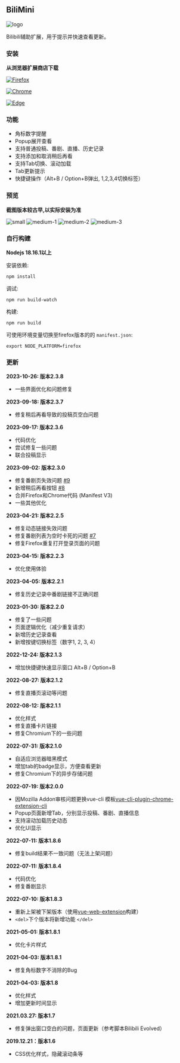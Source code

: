 ## BiliMini

![logo](preview/logo.png)

Bilibili辅助扩展，用于提示并快速查看更新。

### 安装

**从浏览器扩展商店下载**

[![Firefox](https://img.shields.io/amo/v/bilimini.svg?label=Mozilla%20Firefox)](https://addons.mozilla.org/zh-CN/firefox/addon/bilimini/)

[![Chrome](https://img.shields.io/chrome-web-store/v/fcibfbohheekhmgachjjghbhligddmcl)](https://chrome.google.com/webstore/detail/bilimini/fcibfbohheekhmgachjjghbhligddmcl?hl=zh-CN&authuser=0)

[![Edge](https://img.shields.io/badge/dynamic/json?label=Edge%20Addons&prefix=v&query=%24.version&url=https%3A%2F%2Fmicrosoftedge.microsoft.com%2FAddons%2Fgetproductdetailsbycrxid%2Fbpfhljkccknkkngaoklgcabllbpdfaie)](https://microsoftedge.microsoft.com/addons/detail/bilimini/bpfhljkccknkkngaoklgcabllbpdfaie)

### 功能

- 角标数字提醒
- Popup展开查看
- 支持普通投稿、番剧、直播、历史记录
- 支持添加和取消稍后再看
- 支持Tab切换、滚动加载
- Tab更新提示
- 快捷键操作（Alt+B / Option+B弹出, 1,2,3,4切换标签）

### 预览

**截图版本较古早,以实际安装为准**

![small](preview/small.png)
![medium-1](preview/medium-1.png)
![medium-2](preview/medium-2.png)
![medium-3](preview/medium-3.png)

### 自行构建

**Nodejs 18.16.1以上**

安装依赖:

    npm install

调试:

    npm run build-watch

构建:

    npm run build

可使用环境变量切换至firefox版本的的 `manifest.json`:

    export NODE_PLATFORM=firefox

### 更新

**2023-10-26: 版本2.3.8**

- 一些界面优化和问题修复

**2023-09-18: 版本2.3.7**

- 修复稍后再看导致的投稿页空白问题

**2023-09-17: 版本2.3.6**

- 代码优化
- 尝试修复一些问题
- 联合投稿显示

**2023-09-02: 版本2.3.0**

- 修复番剧页失效问题 [#9](https://github.com/Taosky/BiliMini/issues/9)
- 新增稍后再看按钮 [#8](https://github.com/Taosky/BiliMini/issues/8)
- 合并Firefox和Chrome代码 (Manifest V3)
- 一些其他优化

**2023-04-21: 版本2.2.5**

- 修复动态链接失效问题
- 修复番剧列表为空时卡死的问题 [#7](https://github.com/Taosky/BiliMini/issues/7)
- 修复Firefox重复打开登录页面的问题

**2023-04-15: 版本2.2.3**

- 优化使用体验

**2023-04-05: 版本2.2.1**

- 修复历史记录中番剧链接不正确问题

**2023-01-30: 版本2.2.0**

- 修复了一些问题
- 页面逻辑优化（减少重复请求）
- 新增历史记录查看
- 新增按键切换标签（数字1, 2, 3, 4）

**2022-12-24: 版本2.1.3**

- 增加快捷键快速显示窗口 Alt+B / Option+B

**2022-08-27: 版本2.1.2**

- 修复直播页滚动等问题

**2022-08-12: 版本2.1.1**

- 优化样式
- 修复直播卡片链接
- 修复Chromium下的一些问题

**2022-07-31: 版本2.1.0**

- 自适应浏览器暗黑模式
- 增加tab的badge显示，方便查看更新
- 修复Chromium下的异步存储问题

**2022-07-19: 版本2.0.0**

- 因Mozilla Addon审核问题更换vue-cli 模板[vue-cli-plugin-chrome-extension-cli](https://github.com/sanyu1225/vue-cli-plugin-chrome-extension-cli)
- Popup页面新增Tab，分别显示投稿、番剧、直播信息
- 支持滚动加载历史动态
- 优化UI显示

**2022-07-11: 版本1.8.6**

- 修复build结果不一致问题（无法上架问题）

**2022-07-11: 版本1.8.4**

- 代码优化
- 修复番剧显示

**2022-07-10: 版本1.8.3**

- 重新上架被下架版本（使用[vue-web-extension](https://github.com/Kocal/vue-web-extension)构建）
- `<del>`下个版本将新增功能 `</del>`

**2021-05-01: 版本1.8.1**

- 优化卡片样式

**2021-04-03: 版本1.8.1**

- 修复角标数字不消除的Bug

**2021-04-03: 版本1.8**

- 优化样式
- 增加更新时间显示

**2021.03.27: 版本1.7**

- 修复弹出窗口空白的问题，页面更新（参考脚本Bilibili Evolved）

**2019.12.21：版本1.6**

- CSS优化样式，隐藏滚动条等
